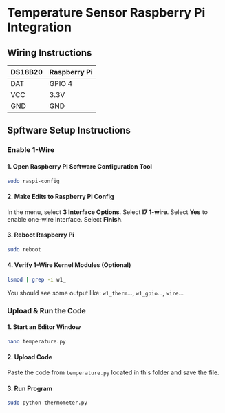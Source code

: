 # Temperature Sensor Raspberry Pi Integration

## Wiring Instructions
| DS18B20 | Raspberry Pi |
|---------|-----------------|
| DAT     | GPIO 4          |
| VCC     | 3.3V            |
| GND     | GND             |

## Spftware Setup Instructions

### Enable 1-Wire

#### 1. Open Raspberry Pi Software Configuration Tool

```bash
sudo raspi-config
```

#### 2. Make Edits to Raspberry Pi Config

In the menu, select **3 Interface Options**.
Select **I7 1-wire**.
Select **Yes** to enable one-wire interface.
Select **Finish**.

#### 3. Reboot Raspberry Pi

```bash
sudo reboot
```

#### 4. Verify 1-Wire Kernel Modules (Optional)

```bash
lsmod | grep -i w1_
```
You should see some output like: `w1_therm`..., `w1_gpio`..., `wire`...

### Upload & Run the Code

#### 1. Start an Editor Window

```bash
nano temperature.py
```

#### 2. Upload Code

Paste the code from `temperature.py` located in this folder and save the file.

#### 3. Run Program

```bash
sudo python thermometer.py
```
